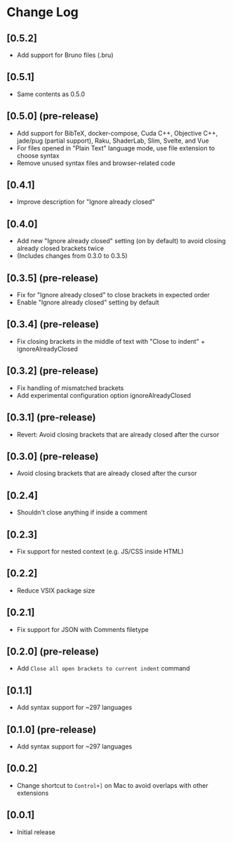 # Change Log

## [0.5.2]
- Add support for Bruno files (.bru)

## [0.5.1]
- Same contents as 0.5.0

## [0.5.0] (pre-release)

- Add support for BibTeX, docker-compose, Cuda C++, Objective C++, jade/pug (partial support), Raku, ShaderLab, Slim, Svelte, and Vue
- For files opened in "Plain Text" language mode, use file extension to choose syntax
- Remove unused syntax files and browser-related code

## [0.4.1]

- Improve description for "Ignore already closed"

## [0.4.0]

- Add new "Ignore already closed" setting (on by default) to avoid closing already closed brackets twice
- (Includes changes from 0.3.0 to 0.3.5)

## [0.3.5] (pre-release)

- Fix for "Ignore already closed" to close brackets in expected order
- Enable "Ignore already closed" setting by default

## [0.3.4] (pre-release)

- Fix closing brackets in the middle of text with "Close to indent" + ignoreAlreadyClosed

## [0.3.2] (pre-release)

- Fix handling of mismatched brackets
- Add experimental configuration option ignoreAlreadyClosed

## [0.3.1] (pre-release)

- Revert: Avoid closing brackets that are already closed after the cursor

## [0.3.0] (pre-release)

- Avoid closing brackets that are already closed after the cursor

## [0.2.4]

- Shouldn't close anything if inside a comment

## [0.2.3]

- Fix support for nested context (e.g. JS/CSS inside HTML)

## [0.2.2]

- Reduce VSIX package size

## [0.2.1]

- Fix support for JSON with Comments filetype

## [0.2.0] (pre-release)

- Add `Close all open brackets to current indent` command

## [0.1.1]

- Add syntax support for ~297 languages

## [0.1.0] (pre-release)

- Add syntax support for ~297 languages

## [0.0.2]

- Change shortcut to `Control+]` on Mac to avoid overlaps with other extensions

## [0.0.1]

- Initial release